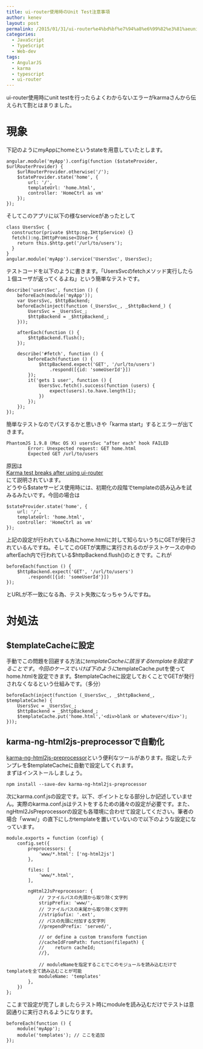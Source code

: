 ```yaml
---
title: ui-router使用時のUnit Test注意事項
author: kenev
layout: post
permalink: /2015/01/31/ui-router%e4%bd%bf%e7%94%a8%e6%99%82%e3%81%aeunit-test%e6%b3%a8%e6%84%8f%e4%ba%8b%e9%a0%85/
categories:
  - JavaScript
  - TypeScript
  - Web-dev
tags:
  - AngularJS
  - karma
  - typescript
  - ui-router
---
```

ui-router使用時にunit testを行ったらよくわからないエラーがkarmaさんから伝えられて割とはまりました。

# 現象

下記のようにmyAppにhomeというstateを用意していたとします。

<pre><code class="ts">angular.module('myApp').config(function ($stateProvider, $urlRouterProvider) {
    $urlRouterProvider.otherwise('/');
    $stateProvider.state('home', {
        url: '/',
        templateUrl: 'home.html',
        controller: 'HomeCtrl as vm'
    });
});
</code></pre>

そしてこのアプリに以下の様なserviceがあったとして

<pre><code class="ts">class UsersSvc {
  constructor(private $http:ng.IHttpService) {}
  fetch():ng.IHttpPromise&lt;IUser&gt; {
    return this.$http.get('/url/to/users');
  }
}
angular.module('myApp').service('UsersSvc', UsersSvc);
</code></pre>

テストコードを以下のように書きます。「UsersSvcのfetchメソッド実行したら１個ユーザが返ってくるよね」という簡単なテストです。

<pre><code class="ts">describe('usersSvc', function () {
    beforeEach(module('myApp'));
    var UsersSvc, $httpBackend;
    beforeEach(inject(function (_UsersSvc_, _$httpBackend_) {
        UsersSvc = _UsersSvc_;
        $httpBackend = _$httpBackend_;
    }));

    afterEach(function () {
        $httpBackend.flush();
    });

    describe('#fetch', function () {
        beforeEach(function () {
            $httpBackend.expect('GET', '/url/to/users')
                .respond([{id: 'someUserId'}])
        });
        it('gets 1 user', function () {
            UsersSvc.fetch().success(function (users) {
                expect(users).to.have.length(1);
            })
        });
    });
});
</code></pre>

簡単なテストなのでパスするかと思いきや「karma start」するとエラーが出てきます。

<pre><code class="bash">PhantomJS 1.9.8 (Mac OS X) usersSvc "after each" hook FAILED
        Error: Unexpected request: GET home.html
        Expected GET /url/to/users
</code></pre>

原因は  
[Karma test breaks after using ui-router][1]  
にて説明されています。  
どうやら$stateサービス使用時には、初期化の段階でtemplateの読み込みを試みるみたいです。今回の場合は

<pre><code class="ts">$stateProvider.state('home', {
    url: '/',
    templateUrl: 'home.html',
    controller: 'HomeCtrl as vm'
});
</code></pre>

上記の設定が行われている為にhome.htmlに対して知らないうちにGETが発行されているんですね。そしてこのGETが実際に実行されるのがテストケースの中のafterEach内で行われている$httpBackend.flush()のときです。これが

<pre><code class="ts">beforeEach(function () {
    $httpBackend.expect('GET', '/url/to/users')
        .respond([{id: 'someUserId'}])
});
</code></pre>

とURLが不一致になる為、テスト失敗になっちゃうんですね。

# 対処法

## $templateCacheに設定

手動でこの問題を回避する方法に$templateCacheに該当するtemplateを設定することです。今回のケースでいけば下のように$templateCache.putを使ってhome.htmlを設定できます。$templateCacheに設定しておくことでGETが発行されなくなるという仕組みです。（多分）

<pre><code class="ts">beforeEach(inject(function (_UsersSvc_, _$httpBackend_, $templateCache) {
    UsersSvc = _UsersSvc_;
    $httpBackend = _$httpBackend_;
    $templateCache.put('home.html','&lt;div&gt;blank or whatever&lt;/div&gt;');
}));
</code></pre>

## karma-ng-html2js-preprocessorで自動化

[karma-ng-html2js-preprocessor][2]という便利なツールがあります。指定したテンプレを$templateCacheに自動で設定してくれます。  
まずはインストールしましょう。

<pre><code class="bash">npm install --save-dev karma-ng-html2js-preprocessor
</code></pre>

次にkarma.conf.jsの設定です。以下、ポイントとなる部分しか記述していません。実際のkarma.conf.jsはテストをするための諸々の設定が必要です。また、ngHtml2JsPreprocessorの設定も各環境に合わせて設定してください。筆者の場合「www/」の直下にしかtemplateを置いていないので以下のような設定になっています。

<pre><code class="ts">module.exports = function (config) {
    config.set({
        preprocessors: {
            'www/*.html': ['ng-html2js']
        },

        files: [
            'www/*.html',
        ],

        ngHtml2JsPreprocessor: {
            // ファイルパスの先頭から取り除く文字列
            stripPrefix: 'www/',
            // ファイルパスの末尾から取り除く文字列
            //stripSufix: '.ext',
            // パスの先頭に付加する文字列
            //prependPrefix: 'served/',

            // or define a custom transform function
            //cacheIdFromPath: function(filepath) {
            //    return cacheId;
            //},

            // moduleNameを指定することでこのモジュールを読み込むだけでtemplateを全て読み込むことが可能
            moduleName: 'templates'
        },
    })
};
</code></pre>

ここまで設定が完了しましたらテスト時にmoduleを読み込むだけでテストは意図通りに実行されるようになります。

<pre><code class="ts">beforeEach(function () {
    module('myApp');
    module('templates'); // ここを追加
});
</code></pre>

 [1]: https://github.com/angular-ui/ui-router/issues/212
 [2]: https://github.com/karma-runner/karma-ng-html2js-preprocessor